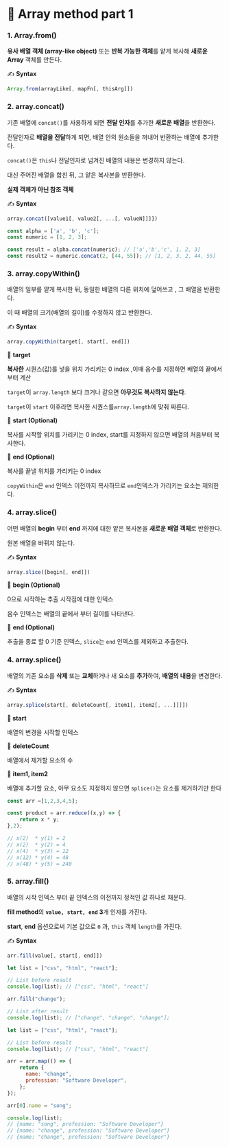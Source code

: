 # 📄 Array method part 1

### 1. Array.from\(\)

**유사 배열 객체 \(array-like object\)** 또는 **반복 가능한 객체**를 얕게 복사해 **새로운 Array** 객체를 만든다.

✍ **Syntax**

```javascript
Array.from(arrayLike[, mapFn[, thisArg]])
```

### 2. array.concat\(\)

기존 배열에 `concat()`를 사용하게 되면 **전달 인자**를 추가한 **새로운 배열**을 반환한다.

전달인자로 **배열을 전달**하게 되면, 배열 안의 원소들을 꺼내어 반환하는 배열에 추가한다.

`concat()`은 `this`나 전달인자로 넘겨진 배열의 내용은 변경하지 않는다.

대신 주어진 배열을 합친 뒤, 그 얕은 복사본을 반환한다.

**실제 객체가 아닌 참조 객체**

✍ **Syntax**

```javascript
array.concat([value1[, value2[, ...[, valueN]]]])
```

```javascript
const alpha = ['a', 'b', 'c'];
const numeric = [1, 2, 3];

const result = alpha.concat(numeric); // ['a','b','c', 1, 2, 3]
const result2 = numeric.concat(2, [44, 55]); // [1, 2, 3, 2, 44, 55]
```

### 3. array.copyWithin\(\)

배열의 일부를 얕게 복사한 뒤, 동일한 배열의 다른 위치에 덮어쓰고 , 그 배열을 반환한다.

이 때 배열의 크기\(배열의 길이\)를 수정하지 않고 반환한다.

✍ **Syntax**

```javascript
array.copyWithin(target[, start[, end]])
```

📄 **target**

**복사한** 시퀀스\(값\)를 넣을 위치 가리키는 0 index ,이때 음수를 지정하면 배열의 끝에서 부터 계산

`target`이 `array.length` 보다 크거나 같으면 **아무것도 복사하지 않는다**.

`target`이 `start` 이후라면 복사한 시퀀스를`array.length`에 맞춰 짜른다.

📄 **start \(Optional\)**

복사를 시작할 위치를 가리키는 0 index, start를 지정하지 않으면 배열의 처음부터 복사한다.

📄 **end \(Optional\)**

복사를 끝낼 위치를 가리키는 0 index

`copyWithin`은 `end` 인덱스 이전까지 복사하므로 `end`인덱스가 가리키는 요소는 제외한다.

### 4. array.slice\(\)

어떤 배열의 **begin** 부터 **end** 까지에 대한 얕은 복사본을 **새로운 배열 객체**로 반환한다.

원본 배열을 바뀌지 않는다.

✍ **Syntax**

```javascript
array.slice([begin[, end]])
```

📄 **begin \(Optional\)**

0으로 시작하는 추출 시작점에 대한 인덱스

음수 인덱스는 배열의 끝에서 부터 길이를 나타낸다.

📄 **end \(Optional\)**

추출을 종료 할 0 기준 인덱스, `slice`는 `end` 인덱스를 제외하고 추출한다.

### 4. array.splice\(\)

배열의 기존 요소를 **삭제** 또는 **교체**하거나 새 요소를 **추가**하여, **배열의 내용**을 변경한다.

✍ **Syntax**

```javascript
array.splice(start[, deleteCount[, item1[, item2[, ...]]]])
```

**📄 start**

배열의 변경을 시작할 인덱스

📄 **deleteCount**

배열에서 제거할 요소의 수

📄 **item1, item2**

배열에 추가할 요소, 아무 요소도 지정하지 않으면 `splice()`는 요소를 제거하기만 한다

```javascript
const arr =[1,2,3,4,5];

const product = arr.reduce((x,y) => {
	return x * y;
},2);

// x(2)  * y(1) = 2
// x(2)  * y(2) = 4
// x(4)  * y(3) = 12
// x(12) * y(4) = 48
// x(48) * y(5) = 240
```

### 5. array.fill\(\)

배열의 시작 인덱스 부터 끝 인덱스의 이전까지 정적인 값 하나로 채운다.

**fill method**의 **`value, start, end` 3**개 인자를 가진다.

**start**, **end** 옵션으로써 기본 값으로 `0` 과, `this` 객체 `length`를 가진다.

✍ **Syntax**

```javascript
arr.fill(value[, start[, end]])
```

```javascript
let list = ["css", "html", "react"];

// List before result
console.log(list); // ["css", "html", "react"]

arr.fill("change");

// List after result 
console.log(list); // ["change", "change", "change"];
```

```javascript
let list = ["css", "html", "react"];

// List before result
console.log(list); // ["css", "html", "react"]

arr = arr.map(() => {
    return {
      name: "change",
      profession: "Software Developer",
	};
});

arr[0].name = "song";

console.log(list);
// {name: "song", profession: "Software Developer"}
// {name: "change", profession: "Software Developer"}
// {name: "change", profession: "Software Developer"}
```

